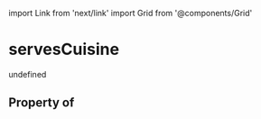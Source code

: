 import Link from 'next/link'
import Grid from '@components/Grid'

# servesCuisine

undefined

## Property of



